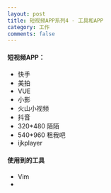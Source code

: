 ```yaml
---
layout: post
title: 短视频APP系列4 - 工具和APP
category: 工作
comments: false
---
```


#### 短视频APP：
* 快手
* 美拍
* VUE
* 小影
* 火山小视频
* 抖音
* 320*480 陌陌
* 540*960 租我吧
* ijkplayer


#### 使用到的工具

* Vim
* 
